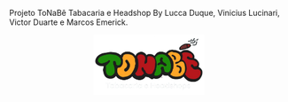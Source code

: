 Projeto ToNaBê Tabacaria e Headshop
By Lucca Duque, Vinicius Lucinari, Victor Duarte e Marcos Emerick.


<p align="center">
  <img src="styles/elements/logo_header_bg_removed.png" alt="Logo" width="200">
</p>


